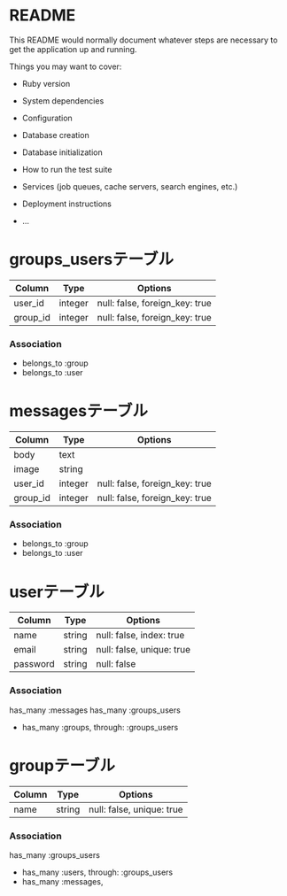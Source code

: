 # README

This README would normally document whatever steps are necessary to get the
application up and running.

Things you may want to cover:

* Ruby version

* System dependencies

* Configuration

* Database creation

* Database initialization

* How to run the test suite

* Services (job queues, cache servers, search engines, etc.)

* Deployment instructions

* ...

# groups_usersテーブル

|Column|Type|Options|
|------|----|-------|
|user_id|integer|null: false, foreign_key: true|
|group_id|integer|null: false, foreign_key: true|

### Association
- belongs_to :group
- belongs_to :user 

# messagesテーブル

|Column|Type|Options|
|------|----|-------|
|body|text|
|image|string|
|user_id|integer|null: false, foreign_key: true|
|group_id|integer|null: false, foreign_key: true|

### Association
- belongs_to :group
- belongs_to :user

# userテーブル

|Column|Type|Options|
|------|----|-------|
|name|string|null: false, index: true
|email|string|null: false, unique: true 
|password|string|null: false

### Association
  has_many :messages
  has_many :groups_users
- has_many :groups, through: :groups_users

# groupテーブル

|Column|Type|Options|
|------|----|-------|
|name|string|null: false, unique: true

### Association
  has_many :groups_users
- has_many :users, through: :groups_users
- has_many :messages,